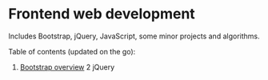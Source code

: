 # Frontend web development

Includes Bootstrap, jQuery, JavaScript, some minor projects and algorithms.

Table of contents (updated on the go):
1. [Bootstrap overview](https://github.com/azygos1/bootstrap/wiki/Bootstrap-overview)
2 jQuery
